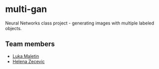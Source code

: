 # multi-gan
Neural Networks class project - generating images with multiple labeled objects.

## Team members
* [Luka Maletin](https://github.com/lukamaletin)
* [Helena Zecevic](https://github.com/helenazecevic)
